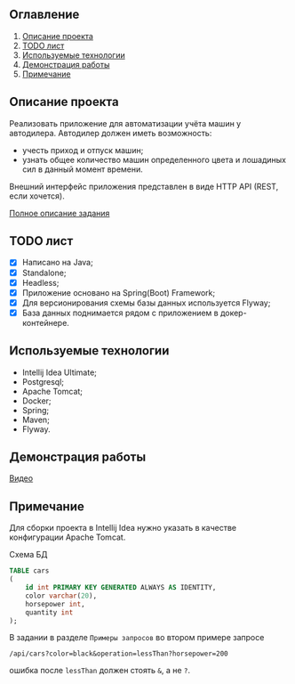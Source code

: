 ## Оглавление
 1. [Описание проекта](#1)
 2. [TODO лист](#2)
 3. [Используемые технологии](#3)
 4. [Демонстрация работы](#4)
 5. [Примечание](#5)
 
<a name="1"><h2>Описание проекта</h2></a>
Реализовать приложение для автоматизации учёта машин у автодилера. Автодилер должен иметь возможность:

  - учесть приход и отпуск машин;
  - узнать общее количество машин определенного цвета и лошадиных сил в данный момент времени.

Внешний интерфейс приложения представлен в виде HTTP API (REST, если хочется).

[Полное описание задания](https://docs.google.com/document/d/1cBMC7xx2fRbxjFqF1uyRYIxPXWX1FvSyHmTRGPWysA0/edit#)

<a name="2"><h2>TODO лист</h2></a>
 - [x] Написано на Java;
 - [x] Standalone;
 - [x] Headless;
 - [x] Приложение основано на Spring(Boot) Framework;
 - [x] Для версионирования схемы базы данных используется Flyway;
 - [x] База данных поднимается рядом с приложением в докер-контейнере.

<a name="3"><h2>Используемые технологии</h2></a>
 - Intellij Idea Ultimate;
 - Postgresql;
 - Apache Tomcat;
 - Docker;
 - Spring;
 - Maven;
 - Flyway.

<a name="4"><h2>Демонстрация работы</h2></a>
[Видео](https://www.youtube.com/watch?v=rYuo6ue12jU)
<a name="5"><h2>Примечание</h2></a>
Для сборки проекта в Intellij Idea нужно указать в качестве конфигурации Apache Tomcat.

Схема БД
```SQL
TABLE cars
(
    id int PRIMARY KEY GENERATED ALWAYS AS IDENTITY,
    color varchar(20),
    horsepower int,
    quantity int
);
```
В задании в разделе `Примеры запросов` во втором примере запросе
```HTTP
/api/cars?color=black&operation=lessThan?horsepower=200
```
ошибка после `lessThan` должен стоять `&`, а не `?`.




